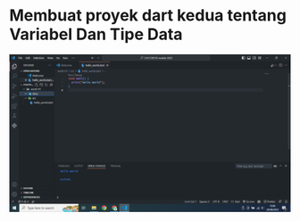 # Membuat proyek dart kedua tentang **Variabel Dan Tipe Data**

![alt text](https://github.com/BagusRezky/2141720210-mobile-2023/blob/main/week-01/docs/Screenshot%20(58).png)